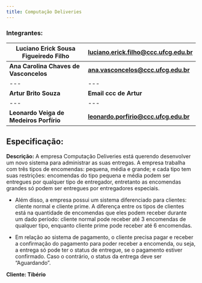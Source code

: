 ```yaml
---
title: Computação Deliveries
---
```

### Integrantes:
**Luciano Erick Sousa Figueiredo Filho** | **luciano.erick.filho@ccc.ufcg.edu.br**
--- | ---
**Ana Carolina Chaves de Vasconcelos** | **ana.vasconcelos@ccc.ufcg.edu.br**
--- | ---
**Artur Brito Souza** | **Email ccc de Artur**
--- | ---
**Leonardo Veiga de Medeiros Porfírio** | **leonardo.porfirio@ccc.ufcg.edu.br**

## Especificação:
**Descrição:** A empresa Computação Deliveries está querendo desenvolver um novo sistema para administrar as suas entregas. A empresa trabalha com três tipos de encomendas: pequena, média e grande; e cada tipo tem suas restrições: encomendas do tipo pequena e média podem ser entregues por qualquer tipo de entregador, entretanto as encomendas grandes só podem ser entregues por entregadores especiais.

- Além disso, a empresa possui um sistema diferenciado para clientes: cliente normal e cliente prime. A diferença entre os tipos de clientes está na quantidade de encomendas que eles podem receber durante um dado período: cliente normal pode receber até 3 encomendas de qualquer tipo, enquanto cliente prime pode receber até 6 encomendas.

- Em relação ao sistema de pagamento, o cliente precisa pagar e receber a confirmação do pagamento para poder receber a encomenda, ou seja, a entrega só pode ter o status de entregue, se o pagamento estiver confirmado. Caso o contrário, o status da entrega deve ser “Aguardando”.

**Cliente: Tibério**
